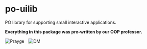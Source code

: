 # po-uilib

PO library for supporting small interactive applications.


**Everything in this package was pre-written by our OOP professor.**

![Prayge](https://cdn.discordapp.com/emojis/855429887624085524.png?size=64) ![DM](https://cdn.discordapp.com/emojis/849321790672207915.png?size=56)